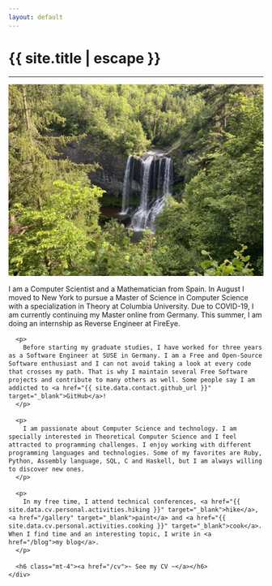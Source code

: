 ```yaml
---
layout: default
---
```


<h1 class="text-center title">{{ site.title | escape }}</h1>
<hr class="title mb-5">
<div class="row">
  <div class="col-lg-3 col-md-4 col-sm-4 col-xs-12">
    <img src="/img/accueil.jpeg" alt="Laurent Renard Triché" class="ana-img">
  </div>

  <div class="col-lg-9 col-md-8 col-sm-8 col-xs-12">
    <div class="mb-2">
      <p>
        I am a Computer Scientist and a Mathematician from Spain. In August I moved to New York to pursue a Master of Science in Computer Science with a specialization in Theory at Columbia University. Due to COVID-19, I am currently continuing my Master online from Germany. This summer, I am doing an internship as Reverse Engineer at FireEye.
      </p>

      <p>
        Before starting my graduate studies, I have worked for three years as a Software Engineer at SUSE in Germany. I am a Free and Open-Source Software enthusiast and I can not avoid taking a look at every code that crosses my path. That is why I maintain several Free Software projects and contribute to many others as well. Some people say I am addicted to <a href="{{ site.data.contact.github_url }}" target="_blank">GitHub</a>!
      </p>

      <p>
        I am passionate about Computer Science and technology. I am specially interested in Theoretical Computer Science and I feel attracted to programming challenges. I enjoy working with different programming languages and technologies. Some of my favorites are Ruby, Python, Assembly language, SQL, C and Haskell, but I am always willing to discover new ones.
      </p>

      <p>
        In my free time, I attend technical conferences, <a href="{{ site.data.cv.personal.activities.hiking }}" target="_blank">hike</a>, <a href="/gallery" target="_blank">paint</a> and <a href="{{ site.data.cv.personal.activities.cooking }}" target="_blank">cook</a>. When I find time and an interesting topic, I write in <a href="/blog">my blog</a>.
      </p>

      <h6 class="mt-4"><a href="/cv">~ See my CV ~</a></h6>
    </div>
  </div>
</div>

